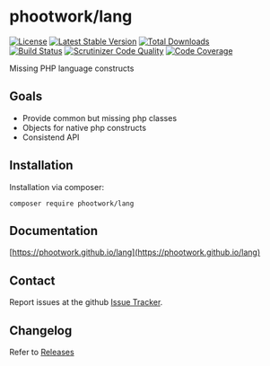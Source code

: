 # phootwork/lang

[![License](https://img.shields.io/github/license/phootwork/lang.svg?style=flat-square)](https://packagist.org/packages/phootwork/lang)
[![Latest Stable Version](https://img.shields.io/packagist/v/phootwork/lang.svg?style=flat-square)](https://packagist.org/packages/phootwork/lang)
[![Total Downloads](https://img.shields.io/packagist/dt/phootwork/lang.svg?style=flat-square&colorB=007ec6)](https://packagist.org/packages/phootwork/lang)<br>
[![Build Status](https://img.shields.io/scrutinizer/build/g/phootwork/lang.svg?style=flat-square)](https://travis-ci.org/phootwork/lang)
[![Scrutinizer Code Quality](https://img.shields.io/scrutinizer/g/phootwork/lang.svg?style=flat-square)](https://scrutinizer-ci.com/g/phootwork/lang)
[![Code Coverage](https://img.shields.io/scrutinizer/coverage/g/phootwork/lang.svg?style=flat-square)](https://scrutinizer-ci.com/g/phootwork/lang)

Missing PHP language constructs

## Goals

- Provide common but missing php classes
- Objects for native php constructs
- Consistend API

## Installation

Installation via composer:

```
composer require phootwork/lang
```

## Documentation

[https://phootwork.github.io/lang](https://phootwork.github.io/lang)

## Contact

Report issues at the github [Issue Tracker](https://github.com/phootwork/lang/issues).

## Changelog

Refer to [Releases](https://github.com/phootwork/lang/releases)
